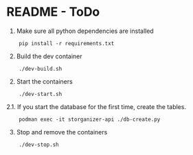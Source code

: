 # README - ToDo


1. Make sure all python dependencies are installed

```
	pip install -r requirements.txt

```


2. Build the dev container

```
	./dev-build.sh

```


2. Start the containers

```
	./dev-start.sh

```

2.1. If you start the database for the first time, create the tables.

```
	podman exec -it storganizer-api ./db-create.py

```


3. Stop and remove the containers

```
	./dev-stop.sh

```